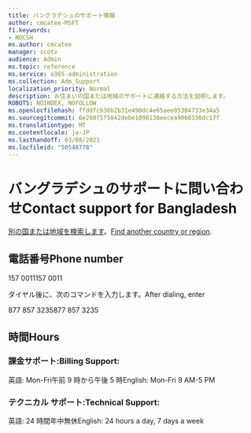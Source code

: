 ```yaml
---
title: バングラデシュのサポート情報
author: cmcatee-MSFT
f1.keywords:
- NOCSH
ms.author: cmcatee
manager: scotv
audience: Admin
ms.topic: reference
ms.service: o365-administration
ms.collection: Adm_Support
localization_priority: Normal
description: お住まいの国または地域のサポートに連絡する方法を説明します。
ROBOTS: NOINDEX, NOFOLLOW
ms.openlocfilehash: ffddfcb36b2b31e490dc4e65aee05304733e34a5
ms.sourcegitcommit: 6e260f5f5842debe1098138eecea9068330dc17f
ms.translationtype: MT
ms.contentlocale: ja-JP
ms.lasthandoff: 03/08/2021
ms.locfileid: "50548778"
---
```

# <a name="contact-support-for-bangladesh"></a><span data-ttu-id="efbab-103">バングラデシュのサポートに問い合わせ</span><span class="sxs-lookup"><span data-stu-id="efbab-103">Contact support for Bangladesh</span></span>

<span data-ttu-id="efbab-104">[別の国または地域を検索します](../contact-support-for-business-products.md)。</span><span class="sxs-lookup"><span data-stu-id="efbab-104">[Find another country or region](../contact-support-for-business-products.md).</span></span>

## <a name="phone-number"></a><span data-ttu-id="efbab-105">電話番号</span><span class="sxs-lookup"><span data-stu-id="efbab-105">Phone number</span></span>
<span data-ttu-id="efbab-106">157 0011</span><span class="sxs-lookup"><span data-stu-id="efbab-106">157 0011</span></span>

<span data-ttu-id="efbab-107">ダイヤル後に、次のコマンドを入力します。</span><span class="sxs-lookup"><span data-stu-id="efbab-107">After dialing, enter</span></span>

<span data-ttu-id="efbab-108">877 857 3235</span><span class="sxs-lookup"><span data-stu-id="efbab-108">877 857 3235</span></span>

## <a name="hours"></a><span data-ttu-id="efbab-109">時間</span><span class="sxs-lookup"><span data-stu-id="efbab-109">Hours</span></span>
### <a name="billing-support"></a><span data-ttu-id="efbab-110">課金サポート:</span><span class="sxs-lookup"><span data-stu-id="efbab-110">Billing Support:</span></span>

<span data-ttu-id="efbab-111">英語: Mon-Fri午前 9 時から午後 5 時</span><span class="sxs-lookup"><span data-stu-id="efbab-111">English: Mon-Fri 9 AM-5 PM</span></span>

### <a name="technical-support"></a><span data-ttu-id="efbab-112">テクニカル サポート:</span><span class="sxs-lookup"><span data-stu-id="efbab-112">Technical Support:</span></span>

<span data-ttu-id="efbab-113">英語: 24 時間年中無休</span><span class="sxs-lookup"><span data-stu-id="efbab-113">English: 24 hours a day, 7 days a week</span></span>
